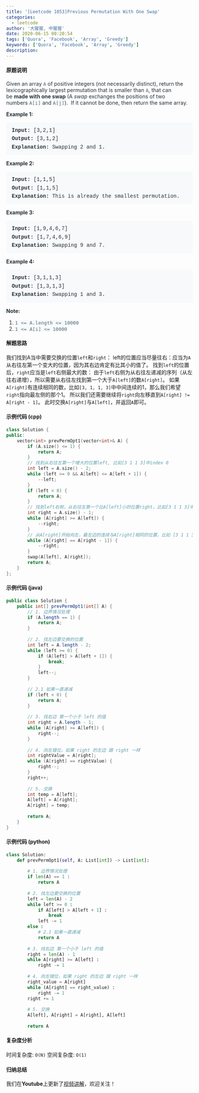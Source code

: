 ```yaml
---
title: '[Leetcode 1053]Previous Permutation With One Swap'
categories:
  - leetcode
author: '大猩猩, 中猩猩'
date: 2020-06-15 00:20:54
tags: ['Quora', 'Facebook', 'Array', 'Greedy']
keywords: ['Quora', 'Facebook', 'Array', 'Greedy']
description:
---
```

#### 原题说明
<p style="font-size: 14px; margin-bottom: 1em; color: rgb(38, 50, 56); font-family: -apple-system, system-ui, &quot;Segoe UI&quot;, &quot;PingFang SC&quot;, &quot;Hiragino Sans GB&quot;, &quot;Microsoft YaHei&quot;, &quot;Helvetica Neue&quot;, Helvetica, Arial, sans-serif, &quot;Apple Color Emoji&quot;, &quot;Segoe UI Emoji&quot;, &quot;Segoe UI Symbol&quot;;">Given an array&nbsp;<code style="font-family: monospace; font-size: 13px; color: rgb(84, 110, 122); background-color: rgb(247, 249, 250); border-radius: 3px;">A</code>&nbsp;of positive integers (not necessarily distinct), return the lexicographically largest permutation that is smaller than&nbsp;<code style="font-family: monospace; font-size: 13px; color: rgb(84, 110, 122); background-color: rgb(247, 249, 250); border-radius: 3px;">A</code>, that can be&nbsp;<span style="font-weight: bolder;">made with one swap</span>&nbsp;(A&nbsp;<em>swap</em>&nbsp;exchanges the positions of two numbers&nbsp;<code style="font-family: monospace; font-size: 13px; color: rgb(84, 110, 122); background-color: rgb(247, 249, 250); border-radius: 3px;">A[i]</code>&nbsp;and&nbsp;<code style="font-family: monospace; font-size: 13px; color: rgb(84, 110, 122); background-color: rgb(247, 249, 250); border-radius: 3px;">A[j]</code>).&nbsp; If it cannot be done, then return the same array.&nbsp;</p><p style="font-size: 14px; margin-bottom: 1em; color: rgb(38, 50, 56); font-family: -apple-system, system-ui, &quot;Segoe UI&quot;, &quot;PingFang SC&quot;, &quot;Hiragino Sans GB&quot;, &quot;Microsoft YaHei&quot;, &quot;Helvetica Neue&quot;, Helvetica, Arial, sans-serif, &quot;Apple Color Emoji&quot;, &quot;Segoe UI Emoji&quot;, &quot;Segoe UI Symbol&quot;;"><span style="font-weight: bolder;">Example 1:</span></p><pre style="font-family: SFMono-Regular, Consolas, &quot;Liberation Mono&quot;, Menlo, Courier, monospace; margin-bottom: 1em; background: rgb(247, 249, 250); padding: 10px 15px; color: rgb(38, 50, 56); line-height: 1.6; border-radius: 3px; white-space: pre-wrap;"><span style="font-weight: bolder;">Input: </span>[3,2,1]
<span style="font-weight: bolder;">Output: </span>[3,1,2]
<span style="font-weight: bolder;">Explanation: </span>Swapping 2 and 1.
</pre><p style="font-size: 14px; margin-bottom: 1em; color: rgb(38, 50, 56); font-family: -apple-system, system-ui, &quot;Segoe UI&quot;, &quot;PingFang SC&quot;, &quot;Hiragino Sans GB&quot;, &quot;Microsoft YaHei&quot;, &quot;Helvetica Neue&quot;, Helvetica, Arial, sans-serif, &quot;Apple Color Emoji&quot;, &quot;Segoe UI Emoji&quot;, &quot;Segoe UI Symbol&quot;;"><span style="font-weight: bolder;">Example 2:</span></p><pre style="font-family: SFMono-Regular, Consolas, &quot;Liberation Mono&quot;, Menlo, Courier, monospace; margin-bottom: 1em; background: rgb(247, 249, 250); padding: 10px 15px; color: rgb(38, 50, 56); line-height: 1.6; border-radius: 3px; white-space: pre-wrap;"><span style="font-weight: bolder;">Input: </span>[1,1,5]
<span style="font-weight: bolder;">Output: </span>[1,1,5]
<span style="font-weight: bolder;">Explanation: </span>This is already the smallest permutation.
</pre><p style="font-size: 14px; margin-bottom: 1em; color: rgb(38, 50, 56); font-family: -apple-system, system-ui, &quot;Segoe UI&quot;, &quot;PingFang SC&quot;, &quot;Hiragino Sans GB&quot;, &quot;Microsoft YaHei&quot;, &quot;Helvetica Neue&quot;, Helvetica, Arial, sans-serif, &quot;Apple Color Emoji&quot;, &quot;Segoe UI Emoji&quot;, &quot;Segoe UI Symbol&quot;;"><span style="font-weight: bolder;">Example 3:</span></p><pre style="font-family: SFMono-Regular, Consolas, &quot;Liberation Mono&quot;, Menlo, Courier, monospace; margin-bottom: 1em; background: rgb(247, 249, 250); padding: 10px 15px; color: rgb(38, 50, 56); line-height: 1.6; border-radius: 3px; white-space: pre-wrap;"><span style="font-weight: bolder;">Input: </span>[1,9,4,6,7]
<span style="font-weight: bolder;">Output: </span>[1,7,4,6,9]
<span style="font-weight: bolder;">Explanation: </span>Swapping 9 and 7.
</pre><p style="font-size: 14px; margin-bottom: 1em; color: rgb(38, 50, 56); font-family: -apple-system, system-ui, &quot;Segoe UI&quot;, &quot;PingFang SC&quot;, &quot;Hiragino Sans GB&quot;, &quot;Microsoft YaHei&quot;, &quot;Helvetica Neue&quot;, Helvetica, Arial, sans-serif, &quot;Apple Color Emoji&quot;, &quot;Segoe UI Emoji&quot;, &quot;Segoe UI Symbol&quot;;"><span style="font-weight: bolder;">Example 4:</span></p><pre style="font-family: SFMono-Regular, Consolas, &quot;Liberation Mono&quot;, Menlo, Courier, monospace; margin-bottom: 1em; background: rgb(247, 249, 250); padding: 10px 15px; color: rgb(38, 50, 56); line-height: 1.6; border-radius: 3px; white-space: pre-wrap;"><span style="font-weight: bolder;">Input: </span>[3,1,1,3]
<span style="font-weight: bolder;">Output: </span>[1,3,1,3]
<span style="font-weight: bolder;">Explanation: </span>Swapping 1 and 3.</pre><p style="font-size: 14px; margin-bottom: 1em; color: rgb(38, 50, 56); font-family: -apple-system, system-ui, &quot;Segoe UI&quot;, &quot;PingFang SC&quot;, &quot;Hiragino Sans GB&quot;, &quot;Microsoft YaHei&quot;, &quot;Helvetica Neue&quot;, Helvetica, Arial, sans-serif, &quot;Apple Color Emoji&quot;, &quot;Segoe UI Emoji&quot;, &quot;Segoe UI Symbol&quot;;"><span style="font-weight: bolder;">Note:</span></p><ol style="margin-bottom: 1em; color: rgb(38, 50, 56); font-family: -apple-system, system-ui, &quot;Segoe UI&quot;, &quot;PingFang SC&quot;, &quot;Hiragino Sans GB&quot;, &quot;Microsoft YaHei&quot;, &quot;Helvetica Neue&quot;, Helvetica, Arial, sans-serif, &quot;Apple Color Emoji&quot;, &quot;Segoe UI Emoji&quot;, &quot;Segoe UI Symbol&quot;;"><li><code style="font-family: monospace; font-size: 13px; color: rgb(84, 110, 122); background-color: rgb(247, 249, 250); border-radius: 3px;">1 &lt;= A.length &lt;= 10000</code></li><li><code style="font-family: monospace; font-size: 13px; color: rgb(84, 110, 122); background-color: rgb(247, 249, 250); border-radius: 3px;">1 &lt;= A[i] &lt;= 10000</code></li></ol>
<!--more-->

#### 解题思路
我们找到A当中需要交换的位置`left`和`right`：
left的位置应当尽量往右：应当为`A`从右往左第一个变大的位置，因为其右边肯定有比其小的值了。
找到`left`的位置后，`right`应当是`left`右侧最大的数：
由于`left`右侧为从右往左递减的序列（从左往右递增），所以需要从右往左找到第一个大于`A[left]`的数`A[right]`。
如果`A[right]`有连续相同的数，比如`[3, 1, 1, 3]`中中间连续的1，那么我们希望`right`指向最左侧的那个1。
所以我们还需要继续将`right`向左移直到`A[right] != A[right - 1]`。
此时交换`A[right]`与`A[left]`，并返回`A`即可。

#### 示例代码 (cpp)
```cpp
class Solution {
public:
    vector<int> prevPermOpt1(vector<int>& A) {
        if (A.size() <= 1) {
            return A;
        }
        // 找到从右往左第一个增大的位置left, 比如[3 1 1 3]中index 0
        int left = A.size() - 2;
        while (left >= 0 && A[left] <= A[left + 1]) {
            --left;
        }
        if (left < 0) {
            return A;
        }
        // 找到left右侧，从右往左第一个比A[left]小的位置right，比如[3 1 1 3]中index 2
        int right = A.size() - 1;
        while (A[right] >= A[left]) {
            --right;
        }
        // 从A[right]开始向左，最左边的连续与A[right]相同的位置，比如 [3 1 1 3]中index 1
        while (A[right] == A[right - 1]) {
            --right;
        }
        swap(A[left], A[right]);
        return A;
    }
};
```

#### 示例代码 (java)
```java
public class Solution {
    public int[] prevPermOpt1(int[] A) {
        // 1. 边界情况处理
        if (A.length == 1) {
            return A;
        }
 
        // 2. 找左边要交换的位置
        int left = A.length - 2;
        while (left >= 0) {
            if (A[left] > A[left + 1]) {
                break;
            }
            left--;
        }
 
        // 2.1 如果一直递减
        if (left < 0) {
            return A;
        }
 
        // 3. 找右边 第一个小于 left 的值
        int right = A.length - 1;
        while (A[right] >= A[left]) {
            right--;
        }
 
        // 4. 向左错位，如果 right 的左边 跟 right 一样
        int rightValue = A[right];
        while (A[right] == rightValue) {
            right--;
        }
        right++;
 
        // 5. 交换
        int temp = A[left];
        A[left] = A[right];
        A[right] = temp;
 
        return A;
    }
}
```

#### 示例代码 (python)
```python
class Solution:
    def prevPermOpt1(self, A: List[int]) -> List[int]:
 
        # 1. 边界情况处理
        if len(A) == 1 :
            return A
 
        # 2. 找左边要交换的位置
        left = len(A) - 2
        while left >= 0 :
            if A[left] > A[left + 1] :
                break
            left -= 1
        else :
            # 2.1 如果一直递减
            return A
 
        # 3. 找右边 第一个小于 left 的值
        right = len(A) - 1
        while A[right] >= A[left] :
            right -= 1
        
        # 4. 向左错位，如果 right 的左边 跟 right 一样
        right_value = A[right]
        while (A[right] == right_value) :
            right -= 1
        right += 1
 
        # 5. 交换
        A[left], A[right] = A[right], A[left]
 
        return A
```

#### 复杂度分析
时间复杂度: `O(N)`
空间复杂度: `O(1)`

#### 归纳总结
我们在**Youtube**上更新了[视频讲解](https://youtu.be/5O0erD3KHCU)，欢迎关注！
